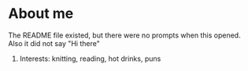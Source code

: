 # About me

The README file existed, but there were no prompts when this opened. Also it did not say "Hi there"

<ol><li>Interests: knitting, reading, hot drinks, puns</li></ol>
